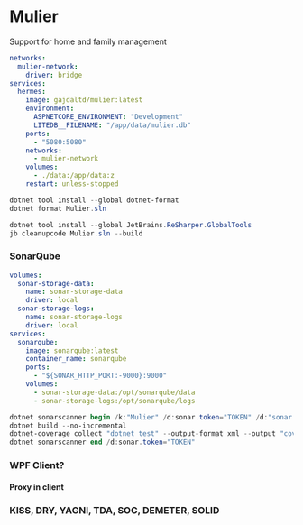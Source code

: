 # Mulier

Support for home and family management

```yaml
networks:
  mulier-network:
    driver: bridge
services:
  hermes:
    image: gajdaltd/mulier:latest
    environment:
      ASPNETCORE_ENVIRONMENT: "Development"
      LITEDB__FILENAME: "/app/data/mulier.db"
    ports:
      - "5080:5080"
    networks:
      - mulier-network
    volumes:
      - ./data:/app/data:z
    restart: unless-stopped
```

```powershell
dotnet tool install --global dotnet-format
dotnet format Mulier.sln
```

```powershell
dotnet tool install --global JetBrains.ReSharper.GlobalTools
jb cleanupcode Mulier.sln --build
```

### SonarQube

```yaml
volumes:
  sonar-storage-data:
    name: sonar-storage-data
    driver: local
  sonar-storage-logs:
    name: sonar-storage-logs
    driver: local
services:
  sonarqube:
    image: sonarqube:latest
    container_name: sonarqube
    ports:
      - "${SONAR_HTTP_PORT:-9000}:9000"
    volumes:
      - sonar-storage-data:/opt/sonarqube/data
      - sonar-storage-logs:/opt/sonarqube/logs
```

```powershell
dotnet sonarscanner begin /k:"Mulier" /d:sonar.token="TOKEN" /d:"sonar.host.url=http://localhost:9000" /d:sonar.cs.vscoveragexml.reportsPaths="coverage.xml"
dotnet build --no-incremental
dotnet-coverage collect "dotnet test" --output-format xml --output "coverage.xml"
dotnet sonarscanner end /d:sonar.token="TOKEN"
```

### WPF Client?

#### Proxy in client

### KISS, DRY, YAGNI, TDA, SOC, DEMETER, SOLID
